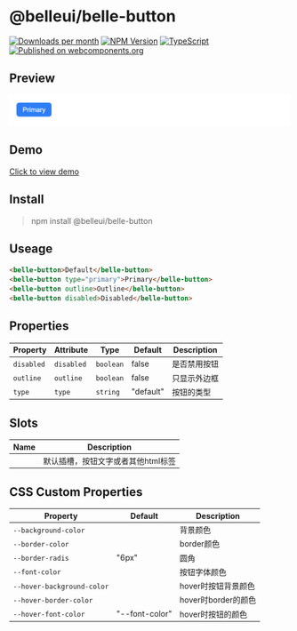 [](#belleuibelle-button)

# @belleui/belle-button

<p>
		<a href="https://npmcharts.com/compare/@belleui/belle-button?minimal=true"><img alt="Downloads per month" src="https://img.shields.io/npm/dm/@belleui/belle-button.svg" height="20"/></a>
<a href="https://www.npmjs.com/package/@belleui/belle-button"><img alt="NPM Version" src="https://img.shields.io/npm/v/@belleui/belle-button.svg" height="20"/></a>
<a href="https://github.com/belleui/belleui/blob/master/packages/belle-button"><img alt="TypeScript" src="https://img.shields.io/npm/types/@belleui/belle-button" height="20"/></a>
<a href="https://www.webcomponents.org/element/@belleui/belle-button"><img alt="Published on webcomponents.org" src="https://img.shields.io/badge/webcomponents.org-published-blue.svg" height="20"/></a>
</p>



[](#preview)

## Preview

![screent shot](./image/screenshot.png)

[](#demo)

## Demo

[Click to view demo](https://codesandbox.io/s/belleui-react-demo-iet3z?file=/src/index.js)

[](#install)

## Install

> npm install @belleui/belle-button


[](#useage)

## Useage

```html
<belle-button>Default</belle-button>
<belle-button type="primary">Primary</belle-button>
<belle-button outline>Outline</belle-button>
<belle-button disabled>Disabled</belle-button>
```

[](#properties)

## Properties

| Property   | Attribute  | Type      | Default   | Description |
|------------|------------|-----------|-----------|-------------|
| `disabled` | `disabled` | `boolean` | false     | 是否禁用按钮      |
| `outline`  | `outline`  | `boolean` | false     | 只显示外边框      |
| `type`     | `type`     | `string`  | "default" | 按钮的类型       |


[](#slots)

## Slots

| Name | Description         |
|------|---------------------|
|      | 默认插槽，按钮文字或者其他html标签 |


[](#css-custom-properties)

## CSS Custom Properties

| Property                   | Default        | Description     |
|----------------------------|----------------|-----------------|
| `--background-color`       |                | 背景颜色            |
| `--border-color`           |                | border颜色        |
| `--border-radis`           | "6px"          | 圆角              |
| `--font-color`             |                | 按钮字体颜色          |
| `--hover-background-color` |                | hover时按钮背景颜色    |
| `--hover-border-color`     |                | hover时border的颜色 |
| `--hover-font-color`       | "--font-color" | hover时按钮的颜色     |

